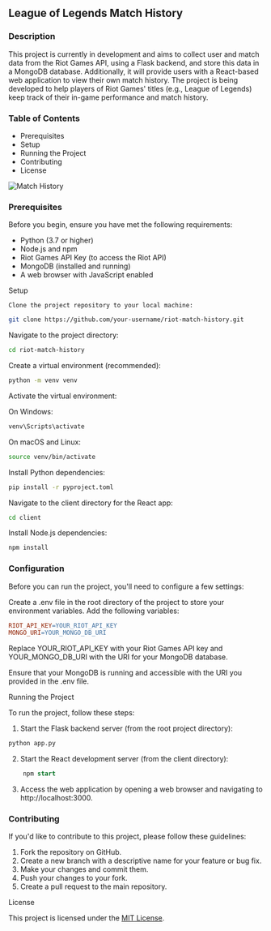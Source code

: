## League of Legends Match History

### Description

This project is currently in development and aims to collect user
and match data from the Riot Games API, using a Flask backend, and
store this data in a MongoDB database. Additionally, it will provide
users with a React-based web application to view their own match history.
The project is being developed to help players of Riot Games' titles (e.g., League of Legends)
keep track of their in-game performance and match history.


### Table of Contents
- Prerequisites
- Setup
- Running the Project
- Contributing
- License

![Match History](project_updates/2023_11_08.png)



### Prerequisites
Before you begin, ensure you have met the following requirements:

- Python (3.7 or higher)
- Node.js and npm
- Riot Games API Key (to access the Riot API)
- MongoDB (installed and running)
- A web browser with JavaScript enabled


Setup

    Clone the project repository to your local machine:

```bash
git clone https://github.com/your-username/riot-match-history.git
```
Navigate to the project directory:

```bash
cd riot-match-history
```
Create a virtual environment (recommended):

```bash    
python -m venv venv
```
Activate the virtual environment:

On Windows:

```bash
venv\Scripts\activate
```

On macOS and Linux:

```bash
source venv/bin/activate
```
Install Python dependencies:

```bash 
pip install -r pyproject.toml
```
Navigate to the client directory for the React app:

```bash
cd client
```

Install Node.js dependencies:

```bash
npm install
```

### Configuration

Before you can run the project, you'll need to configure a few settings:

Create a .env file in the root directory of the project to store your environment variables. Add the following variables:

```makefile
RIOT_API_KEY=YOUR_RIOT_API_KEY
MONGO_URI=YOUR_MONGO_DB_URI
```
Replace YOUR_RIOT_API_KEY with your Riot Games API key and YOUR_MONGO_DB_URI with the URI for your MongoDB database.

Ensure that your MongoDB is running and accessible with the URI you provided in the .env file.

Running the Project

To run the project, follow these steps:

1. Start the Flask backend server (from the root project directory):

```bash
python app.py
```
2. Start the React development server (from the client directory):

```sql
    npm start
```
3. Access the web application by opening a web browser and navigating to http://localhost:3000.

### Contributing

If you'd like to contribute to this project, please follow these guidelines:

1. Fork the repository on GitHub.
2. Create a new branch with a descriptive name for your feature or bug fix.
3. Make your changes and commit them.
4. Push your changes to your fork.
5. Create a pull request to the main repository.

License

This project is licensed under the [MIT License](https://chat.openai.com/c/LICENSE).

